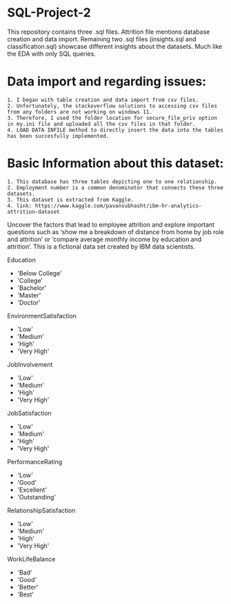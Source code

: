 # SQL-Project-2

This repository contains three .sql files. Attrition file mentions database creation and data import. Remaining two .sql files (insights.sql and classification.sql) showcase different insights about the datasets. Much like the EDA with only SQL queries.  

# Data import and regarding issues:

    1. I began with table creation and data import from csv files. 
    2. Unfortunately, the stackoverflow solutions to accessing csv files from any folders are not working on windows 11.
    3. Therefore, I used the folder location for secure_file_priv option in my.ini file and uploaded all the csv files in that folder. 
    4. LOAD DATA INFILE method to directly insert the data into the tables has been succesfully implemented.


# Basic Information about this dataset:

    1. This database has three tables depicting one to one relationship.
    2. Employment number is a common denominator that connects these three datasets.
    3. This dataset is extracted from Kaggle. 
    4. link: https://www.kaggle.com/pavansubhasht/ibm-hr-analytics-attrition-dataset  

Uncover the factors that lead to employee attrition and explore important questions such as ‘show me a breakdown of distance from home by job role and attrition’ or ‘compare average monthly income by education and attrition’. This is a fictional data set created by IBM data scientists.

Education
- 'Below College'
- 'College'
- 'Bachelor'
- 'Master'
- 'Doctor'

EnvironmentSatisfaction
- 'Low'
- 'Medium'
- 'High'
- 'Very High'

JobInvolvement
- 'Low'
- 'Medium'
- 'High'
- 'Very High'

JobSatisfaction
- 'Low'
- 'Medium'
- 'High'
- 'Very High'

PerformanceRating
- 'Low'
- 'Good'
- 'Excellent'
- 'Outstanding'

RelationshipSatisfaction
- 'Low'
- 'Medium'
- 'High'
- 'Very High'

WorkLifeBalance
- 'Bad'
- 'Good'
- 'Better'
- 'Best'

